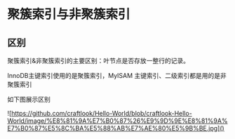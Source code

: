 # 聚簇索引与非聚簇索引

## 区别

聚簇索引&非聚簇索引的主要区别：叶节点是否存放一整行的记录。

InnoDB主键索引使用的是聚簇索引，MyISAM 主键索引、二级索引都是用的是非聚簇索引

如下图展示区别

![https://github.com/craftlook/Hello-World/blob/craftlook-Hello-World/image/%E8%81%9A%E7%B0%87%26%E9%9D%9E%E8%81%9A%E7%B0%87%E5%8C%BA%E5%88%AB%E7%AE%80%E5%9B%BE.jpg]()
